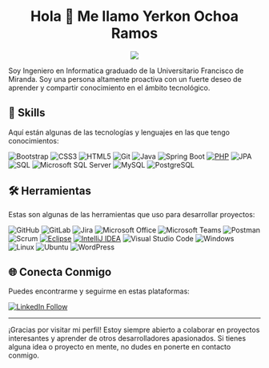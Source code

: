 
<h1 align="center">Hola 👋 Me llamo Yerkon Ochoa Ramos</h1>

<p align="center">
  <img src="img/portafolio.png">
</p>

Soy Ingeniero en Informatica graduado de la Universitario Francisco de Miranda. Soy una persona altamente proactiva con un fuerte deseo de aprender y compartir conocimiento en el ámbito tecnológico.

## 🌟 Skills

Aquí están algunas de las tecnologías y lenguajes en las que tengo conocimientos:

![Bootstrap](https://img.shields.io/static/v1?style=for-the-badge&message=Bootstrap&color=7952B3&logo=Bootstrap&logoColor=FFFFFF&label=)
![CSS3](https://img.shields.io/static/v1?style=for-the-badge&message=CSS3&color=1572B6&logo=CSS3&logoColor=FFFFFF&label=)
![HTML5](https://img.shields.io/static/v1?style=for-the-badge&message=HTML5&color=E34F26&logo=HTML5&logoColor=FFFFFF&label=)
![Git](https://img.shields.io/static/v1?style=for-the-badge&message=Git&color=F05032&logo=Git&logoColor=FFFFFF&label=)
![Java](https://img.shields.io/static/v1?style=for-the-badge&message=Java&color=007396&logo=Java&logoColor=FFFFFF&label=)
![Spring Boot](https://img.shields.io/static/v1?style=for-the-badge&message=Spring+Boot&color=6DB33F&logo=Spring+Boot&logoColor=FFFFFF&label=)
[![PHP](https://img.shields.io/static/v1?style=for-the-badge&message=PHP&color=777BB4&logo=PHP&logoColor=FFFFFF&label=)](https://www.php.net/)
![JPA](https://img.shields.io/static/v1?style=for-the-badge&message=JPA&color=59666C&logo=Hibernate&logoColor=FFFFFF&label=)
![SQL](https://img.shields.io/static/v1?style=for-the-badge&message=SQL&color=CC2927&logo=Microsoft%20SQL%20Server&logoColor=FFFFFF&label=)
![Microsoft SQL Server](https://img.shields.io/static/v1?style=for-the-badge&message=Microsoft+SQL+Server&color=CC2927&logo=Microsoft+SQL+Server&logoColor=FFFFFF&label=)
![MySQL](https://img.shields.io/static/v1?style=for-the-badge&message=MySQL&color=4479A1&logo=MySQL&logoColor=FFFFFF&label=)
![PostgreSQL](https://img.shields.io/static/v1?style=for-the-badge&message=PostgreSQL&color=336791&logo=PostgreSQL&logoColor=FFFFFF&label=)

## 🛠️ Herramientas

Estas son algunas de las herramientas que uso para desarrollar proyectos:

![GitHub](https://img.shields.io/static/v1?style=for-the-badge&message=GitHub&color=181717&logo=GitHub&logoColor=FFFFFF&label=)
![GitLab](https://img.shields.io/static/v1?style=for-the-badge&message=GitLab&color=FC6D26&logo=GitLab&logoColor=FFFFFF&label=)
![Jira](https://img.shields.io/static/v1?style=for-the-badge&message=Jira&color=0052CC&logo=Jira&logoColor=FFFFFF&label=)
![Microsoft Office](https://img.shields.io/static/v1?style=for-the-badge&message=Microsoft+Office&color=D83B01&logo=Microsoft+Office&logoColor=FFFFFF&label=)
![Microsoft Teams](https://img.shields.io/static/v1?style=for-the-badge&message=Microsoft+Teams&color=6264A7&logo=Microsoft+Teams&logoColor=FFFFFF&label=)
![Postman](https://img.shields.io/static/v1?style=for-the-badge&message=Postman&color=FF6C37&logo=Postman&logoColor=FFFFFF&label=)
![Scrum](https://img.shields.io/static/v1?style=for-the-badge&message=Scrum&color=009FDA&logo=Scrum+Alliance&logoColor=FFFFFF&label=)
[![Eclipse](https://img.shields.io/static/v1?style=for-the-badge&message=Eclipse&color=2C2255&logo=Eclipse&logoColor=FFFFFF&label=)](https://www.eclipse.org/)
[![IntelliJ IDEA](https://img.shields.io/static/v1?style=for-the-badge&message=IntelliJ+IDEA&color=000000&logo=IntelliJ+IDEA&logoColor=FFFFFF&label=)](https://www.jetbrains.com/idea/)
![Visual Studio Code](https://img.shields.io/static/v1?style=for-the-badge&message=Visual+Studio+Code&color=007ACC&logo=Visual+Studio+Code&logoColor=FFFFFF&label=)
![Windows](https://img.shields.io/static/v1?style=for-the-badge&message=Windows&color=0078D6&logo=Windows&logoColor=FFFFFF&label=)
![Linux](https://img.shields.io/static/v1?style=for-the-badge&message=Linux&color=FCC624&logo=Linux&logoColor=000000&label=)
![Ubuntu](https://img.shields.io/static/v1?style=for-the-badge&message=Ubuntu&color=E95420&logo=Ubuntu&logoColor=FFFFFF&label=)
![WordPress](https://img.shields.io/static/v1?style=for-the-badge&message=WordPress&color=21759B&logo=WordPress&logoColor=FFFFFF&label=)  

## 🌐 Conecta Conmigo

Puedes encontrarme y seguirme en estas plataformas:

[![LinkedIn Follow](https://img.shields.io/badge/-00a0dc?color=00a0dc&label=%40YERKONOCHOA&logo=Linkedin&logoColor=FFFFFF&style=for-the-badge)](https://www.linkedin.com/in/yerkon-ochoa-ramos-3425731a3)

---
¡Gracias por visitar mi perfil! Estoy siempre abierto a colaborar en proyectos interesantes y aprender de otros desarrolladores apasionados. Si tienes alguna idea o proyecto en mente, no dudes en ponerte en contacto conmigo.
